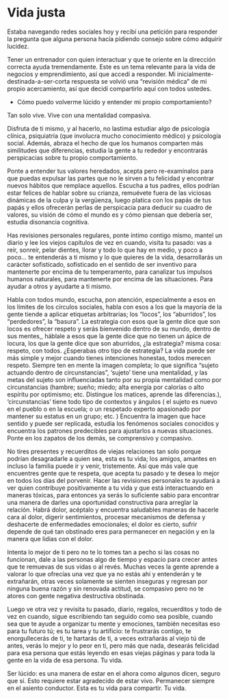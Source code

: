 #  Vida justa

Estaba navegando redes sociales hoy y recibí una petición para responder la pregunta que alguna persona hacía pidiendo consejo sobre cómo adquirir lucidez.

Tener un entrenador con quien interactuar y que te oriente en la dirección correcta ayuda tremendamente. Este es un tema relevante para la vida de negocios y emprendimiento, así que accedí a responder.
Mi inicialmente-destinada-a-ser-corta respuesta se volvió una “revisión médica” de mi propio acercamiento, así que decidí compartirlo aquí con todos ustedes.

- Cómo puedo volverme lúcido y entender mi propio comportamiento?

Tan solo vive. Vive con una mentalidad compasiva.

Disfruta de ti mismo, y al hacerlo, no lastima estudiar algo de psicología clínica, psiquiatría (que involucra mucho conocimiento médico) y psicología social. Además, abraza el hecho de que los humanos comparten más similitudes que diferencias, estudia la gente a tu rededor y encontrarás perspicacias sobre tu propio comportamiento.

Ponte a entender tus valores heredados, acepta pero re-examínalos para que puedas expulsar las partes que no le sirven a tu felicidad y encontrar nuevos hábitos que remplace aquellos. Escucha a tus padres, ellos podrían estar felices de hablar sobre su crianza, remuévete fuera de las viciosas dinámicas de la culpa y la vergüenza, luego platica con los papás de tus papás y ellos ofrecerán perlas de perspicacia para deducir su cuadro de valores, su visión de cómo el mundo es y cómo piensan que debería ser, estudia disonancia cognitiva.

Has revisiones personales regulares, ponte íntimo contigo mismo, mantel un diario y lee los viejos capítulos de vez en cuando, visita tu pasado: vas a reír, sonreír, pelar dientes, llorar y todo lo que hay en medio, y poco a poco… te entenderás a ti mismo y lo que quieres de la vida, desarrollarás un carácter sofisticado, sofisticado en el sentido de ser inventivo para mantenerte por encima de tu temperamento, para canalizar tus impulsos humanos naturales, para mantenerte por encima de las situaciones. Para ayudar a otros y ayudarte a ti mismo.

Habla con todos mundo, escucha, pon atención, especialmente a esos en los límites de los círculos sociales, habla con esos a los que la mayoría de la gente tiende a aplicar etiquetas arbitrarias; los “locos”, los “aburridos”, los “perdedores”, la “basura”. La estrategia con esos que la gente dice que son locos es ofrecer respeto y serás bienvenido dentro de su mundo, dentro de sus mentes,, háblale a esos que la gente dice que no tienen un ápice de locura, los que la gente dice que son aburridos, ¿la estrategia? misma cosa: respeto, con todos. ¿Esperabas otro tipo de estrategia? La vida puede ser más simple y mejor cuando tienes intenciones honestas, todos merecen respeto. Siempre ten en mente la imagen completa; lo que significa “sujeto actuando dentro de circunstancias”, ‘sujeto’ tiene una mentalidad, y las metas del sujeto son influenciadas tanto por su propia mentalidad como por circunstancias (hambre; sueño; miedo; alta energía por calorías o alto espíritu por optimismo; etc. Distingue los matices, aprende las diferencias.), ‘circunstancias’ tiene todo tipo de contextos y ángulos ( el sujeto es nuevo en el pueblo o en la escuela; o un respetado experto apasionado por mantener su estatus en un grupo; etc. ) Encuentra la imagen que hace sentido y puede ser replicada, estudia los fenómenos sociales conocidos y encuentra los patrones predecibles para ajustarlos a nuevas situaciones. Ponte en los zapatos de los demás, se comprensivo y compasivo.

No tires presentes y recuerditos de viejas relaciones tan solo porque podrían desagradarle a quien sea, esta es tu vida; los amigos, amantes en incluso la familia puede ir y venir, tristemente. Así que más vale que encuentres gente que te respeta, que acepta tu pasado y te desea lo mejor en todos los días del porvenir. Hacer las revisiones personales te ayudará a ver quien contribuye positivamente a tu vida y que está interactuando en maneras tóxicas, para entonces ya serás lo suficiente sabio para encontrar una manera de darles una oportunidad constructiva para arreglar la relación. Habrá dolor, acéptalo y encuentra saludables maneras de hacerle cara al dolor, digerir sentimientos, procesar mecanismos de defensa y deshacerte de enfermedades emocionales; el dolor es cierto, sufrir depende de qué tan obstinado eres para permanecer en negación y en la manera que lidias con el dolor.

Intenta lo mejor de ti pero no te lo tomes tan a pecho si las cosas no funcionan, dale a las personas algo de tiempo y espacio para crecer antes que te remuevas de sus vidas o al revés. Muchas veces la gente aprende a valorar lo que ofrecías una vez que ya no estás ahí y entenderán y te extrañarán, otras veces solamente se sienten inseguras y regresan por ninguna buena razón y sin renovada actitud, se compasivo pero no te atores con gente negativa destructiva obstinada.

Luego ve otra vez y revisita tu pasado, diario, regalos, recuerditos y todo de vez en cuando, sigue escribiendo tan seguido como sea posible, cuando sea que te ayude a organizar tu mente y emociones, también necesitas eso para tu futuro tú; es tu tarea y tu artificio: te frustrarás contigo, te enorgullecerás de ti, te hartarás de ti, a veces extrañarás al viejo tú de antes, verás lo mejor y lo peor en ti, pero más que nada, desearás felicidad para esa persona que estás leyendo en esas viejas páginas y para toda la gente en la vida de esa persona. Tu vida. 

Ser lúcido: es una manera de estar en el ahora como algunos dicen, seguro que sí.
Esto requiere estar agradecido de estar vivo.
Permanecer siempre en el asiento conductor.
Esta es tu vida para compartir.
Tu vida.
